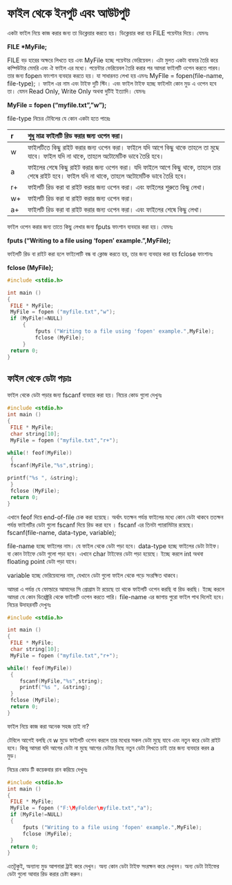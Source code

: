 # ফাইল থেকে ইনপুট এবং আউটপুট

একটা ফাইল নিয়ে কাজ করার জন্য তা ডিক্লেয়ার করতে হয়। ডিক্লেয়ার করা হয় FILE পয়েন্টার দিয়ে। যেমনঃ

**FILE \*MyFile;**

FILE বড় হারের অক্ষরে লিখতে হয় এবং MyFile হচ্ছে পয়েন্টার ভেরিয়েবল। এটা মুলত একটা বাফার তৈরি করে কম্পিউটার মেমরি এবং ঐ ফাইল এর মধ্যে। পয়েন্টার ভেরিয়েবল তৈরি করার পর আমরা ফাইলটি ওপেন করতে পারব। তার জন্য fopen ফাংশান ব্যবহার করতে হয়। যা সাধারনত লেখা হয় এমনঃ MyFIle = fopen\(file-name, file-type\); । ফাইল এর নাম এবং টাইফ দুটি স্টিং। এবং ফাইল টাইফ হচ্ছে ফাইলটা কোন মুড এ ওপেন হবে তা। যেমন Read Only, Write Only অথবা দুটিই ইত্যাদি। যেমনঃ

**MyFile = fopen \(“myfile.txt”,”w”\);**

file-type নিচের টেবিলের যে কোন একটা হতে পারেঃ

| r | শুধু মাত্র ফাইলটি রিড করার জন্য ওপেন করা। |
| :--- | :--- |
| w | ফাইলটিতে কিছু রাইট করার জন্য ওপেন করা। ফাইলে যদি আগে কিছু থাকে তাহলে তা মুছে যাবে। ফাইল যদি না থাকে, তাহলে অটোমেটিক ভাবে তৈরি হবে। |
| a | ফাইলের শেষে কিছু রাইট করার জন্য ওপেন করা। যদি ফাইলে আগে কিছু থাকে, তাহলে তার শেষে রাইট হবে। ফাইল যদি না থাকে, তাহলে অটোমেটিক ভাবে তৈরি হবে। |
| r+ | ফাইলটি রিড করা বা রাইট করার জন্য ওপেন করা। এবং ফাইলের শুরুতে কিছু লেখা। |
| w+ | ফাইলটি রিড করা বা রাইট করার জন্য ওপেন করা। |
| a+ | ফাইলটি রিড করা বা রাইট করার জন্য ওপেন করা। এবং ফাইলের শেষে কিছু লেখা। |

ফাইল ওপেন করার জন্য তাতে কিছু লেখার জন্য fputs ফাংশান ব্যবহার করা হয়। যেমনঃ

**fputs \(“Writing to a file using ‘fopen’ example.”,MyFile\);**

ফাইলটি রিড বা রাইট করা হলে ফাইলোটি বন্ধ বা ক্লোজ করতে হয়, তার জন্য ব্যবহার করা হয় fclose ফাংশানঃ

**fclose \(MyFile\);**

```c
#include <stdio.h>

int main ()
{
 FILE * MyFile;
 MyFile = fopen ("myfile.txt","w");
 if (MyFile!=NULL)
     {
         fputs ("Writing to a file using 'fopen' example.",MyFile);
         fclose (MyFile);
     }
 return 0;
}
```

## ফাইল থেকে ডেটা পড়াঃ

ফাইল থেকে ডেটা পড়ার জন্য fscanf ব্যবহার করা হয়। নিচের কোড গুলো দেখুনঃ

```c
#include <stdio.h>
int main ()
{
 FILE * MyFile;
 char string[10];
 MyFile = fopen ("myfile.txt","r+");

while(! feof(MyFile))
 {
 fscanf(MyFile,"%s",string);

printf("%s ", &string);
 }
 fclose (MyFile);
 return 0;
}
```

এখানে feof দিয়ে end-of-file চেক করা হয়েছে। অর্থাৎ যতক্ষন পর্যন্ত ফাইলের মধ্যে কোন ডেটা থাকবে ততক্ষন পর্যন্ত ফাইলটির ডেটা গুলো fscanf দিয়ে রিড করা হবে । fscanf এর তিনটা প্যারামিটার রয়েছে। fscanf\(file-name, data-type, variable\);

file-name হচ্ছে ফাইলের নাম। যে ফাইল থেকে ডেটা পড়া হবে। data-type হচ্ছে ফাইলের ডেটা টাইফ। বা কোন টাইফে ডেটা গুলো পড়া হবে। এখানে char টাইফের ডেটা পড়া হয়েছে। ইচ্ছে করলে int অথবা floating point ডেটা পড়া যাবে।

variable হচ্ছে ভেরিয়েবলের নাম, যেখানে ডেটা গুলো ফাইল থেকে পড়ে সংরক্ষিত থাকবে।

আমরা এ পর্যন্ত যে ফোল্ডারে আমাদের সি প্রোগ্রাম টা রয়েছে তা থাকে ফাইলটি ওপেন করছি বা রিড করছি। ইচ্ছে করলে আমরা যে কোন ডিরেক্ট্ররি থেকে ফাইলটি ওপেন করতে পারি। file-name এর জাগায় পুরো ফাইল পাথ দিলেই হবে। নিচের উদাহরনটি দেখুনঃ

```c
#include <stdio.h>

int main ()
{
 FILE * MyFile;
 char string[10];
 MyFile = fopen ("myfile.txt","r+");

while(! feof(MyFile))
 {
    fscanf(MyFile,"%s",string);
    printf("%s ", &string);
 }
 fclose (MyFile);
 return 0;
}
```

ফাইল নিয়ে কাজ করা অনেক সহজ তাই না?

টেবিলে আগেই বলছি যে w মুডে ফাইলটি ওপেন করলে তার মধ্যের সকল ডেটা মুছে যাবে এবং নতুন করে ডেটা রাইট হবে। কিন্তু আমরা যদি আগের ডেটা না মুছে আগের ডেটার নিছে নতুন ডেটা লিখতে চাই তার জন্য ব্যবহার করব a মুড।

নিচের কোড টি কয়েকবার রান করিয়ে দেখুনঃ

```c
#include <stdio.h>
int main ()
{
 FILE * MyFile;
 MyFile = fopen ("F:\MyFolder\myfile.txt","a");
 if (MyFile!=NULL)
 {
     fputs ("Writing to a file using 'fopen' example.",MyFile);
     fclose (MyFile);
 }
 return 0;
}
```

এতটুকুই, অন্যান্য মুড আপনারা ট্রাই করে দেখুন। অন্য কোন ডেটা টাইফ সংরক্ষন করে দেখুনন। অন্য ডেটা টাইফের ডেটা গুলো আবার রিড করার চেষ্টা করুন।

